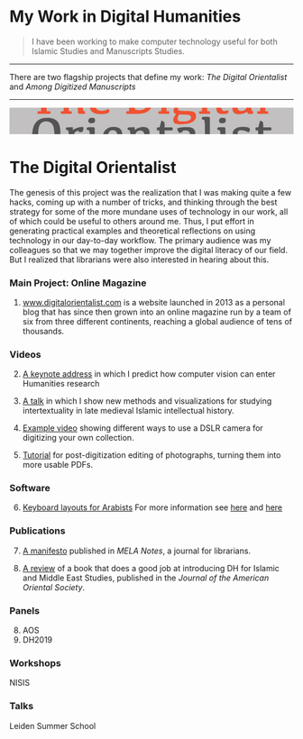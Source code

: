 
# My Work in Digital Humanities

> I have been working to make computer technology useful for both Islamic Studies and Manuscripts Studies.

---

There are two flagship projects that define my work: _The Digital Orientalist_ and _Among Digitized Manuscripts_

---
![alt text](https://github.com/lwcvl/cv/blob/master/DH/DOStrip.jpg "Logo Title Text 1")

# The Digital Orientalist

The genesis of this project was the realization that I was making quite a few hacks, coming up with a number of tricks, and thinking through the best strategy for some of the more mundane uses of technology in our work, all of which could be useful to others around me. Thus, I put effort in generating practical examples and theoretical reflections on using technology in our day-to-day workflow. The primary audience was my colleagues so that we may together improve the digital literacy of our field. But I realized that librarians were also interested in hearing about this. 

### Main Project: Online Magazine
1. www.digitalorientalist.com is a website launched in 2013 as a personal blog that has since then grown into an online magazine run by a team of six from three different continents, reaching a global audience of tens of thousands.

### Videos
2. [A keynote address](https://www.youtube.com/watch?v=iOEJ2Z_iurM) in which I predict how computer vision can enter Humanities research

3. [A talk](https://youtu.be/PEKeUUd1zZ4?t=1351) in which I show new methods and visualizations for studying intertextuality in late medieval Islamic intellectual history.

4. [Example video](https://youtu.be/CgBVorMrOqU) showing different ways to use a DSLR camera for digitizing your own collection.

5. [Tutorial](https://youtu.be/dFFJJHVGFVE) for post-digitization editing of photographs, turning them into more usable PDFs.

### Software

6. [Keyboard layouts for Arabists](https://doi.org/10.5281/zenodo.3369595) For more information see [here](https://digitalorientalist.com/2017/07/11/improved-keyboard-layout-for-mac/) and [here](https://digitalorientalist.com/2014/04/10/the-digital-orientalists-keyboard-layouts-windows-and-mac/)

### Publications
7. [A manifesto](https://github.com/lwcvl/cv/blob/master/DH/LWCvL%20Digital%20Orientalist%20MELANotes%2088.pdf) published in _MELA Notes_, a journal for librarians.

8. [A review](https://github.com/lwcvl/cv/blob/master/DH/LWCvL%20Review%20Muhanna%20JAOS137.3.pdf) of a book that does a good job at introducing DH for Islamic and Middle East Studies, published in the _Journal of the American Oriental Society_.

### Panels
8. AOS
9. DH2019

### Workshops
NISIS


### Talks
Leiden Summer School
